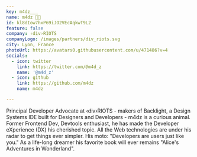 ```yaml
---
key: m4dz___
name: m4dz 🥑🦄
id: kl8dIow7hxP69iJO2VEcAqkwT9L2
feature: false
company: ‹div›RIOTS
companyLogo: /images/partners/div_riots.svg
city: Lyon, France
photoUrl: https://avatars0.githubusercontent.com/u/471486?v=4
socials:
  - icon: twitter
    link: https://twitter.com/@m4d_z
    name: '@m4d_z'
  - icon: github
    link: https://github.com/m4dz
    name: m4dz

---
```


Principal Developer Advocate at ‹div›RIOTS - makers of Backlight, a Design Systems IDE built for Designers and Developers - m4dz is a curious animal. Former Frontend Dev, Devtools enthusiast, he has made the Developer eXperience (DX) his cherished topic. All the Web technologies are under his radar to get things ever simpler. His moto: "Developers are users just like you." As a life-long dreamer his favorite book will ever remains "Alice's Adventures in Wonderland".
